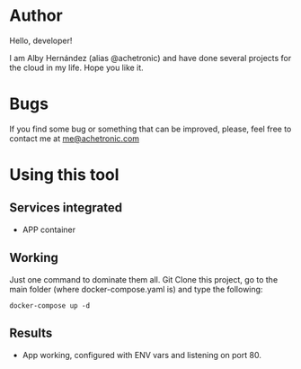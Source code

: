 # Author
Hello, developer!

I am Alby Hernández (alias @achetronic) and have done several projects for the cloud in my life. Hope you like it.


# Bugs
If you find some bug or something that can be improved, please, feel free to contact me at me@achetronic.com

# Using this tool
## Services integrated
* APP container

## Working
Just one command to dominate them all. Git Clone this project, go to the main folder (where docker-compose.yaml is)
and type the following:
```
docker-compose up -d
```

## Results
* App working, configured with ENV vars and listening on port 80. 


